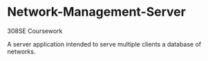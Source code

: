 # Network-Management-Server
308SE Coursework

A server application intended to serve multiple clients a database of networks.
